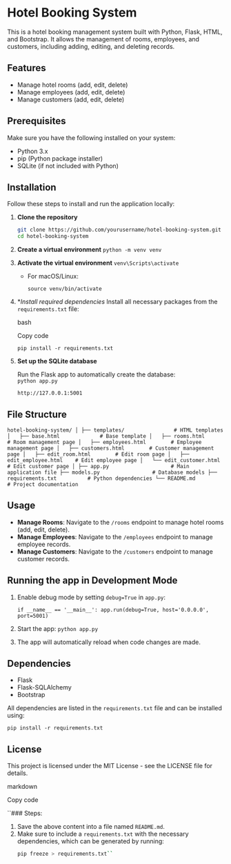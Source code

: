 

# Hotel Booking System

This is a hotel booking management system built with Python, Flask, HTML, and Bootstrap. It allows the management of rooms, employees, and customers, including adding, editing, and deleting records.

## Features
- Manage hotel rooms (add, edit, delete)
- Manage employees (add, edit, delete)
- Manage customers (add, edit, delete)

## Prerequisites

Make sure you have the following installed on your system:
- Python 3.x
- pip (Python package installer)
- SQLite (if not included with Python)
  
## Installation

Follow these steps to install and run the application locally:

1. **Clone the repository**
   ```bash
   git clone https://github.com/yourusername/hotel-booking-system.git
   cd hotel-booking-system
   
2.  **Create a virtual environment**
        `python -m venv venv` 
    
3.  **Activate the virtual environment**
        `venv\Scripts\activate` 
        
    -   For macOS/Linux:

        `source venv/bin/activate` 
        
4.  **Install required dependencies*
    Install all necessary packages from the `requirements.txt` file:
    
    bash
    
    Copy code
    
    `pip install -r requirements.txt` 
    
5.  **Set up the SQLite database**
    
    Run the Flask app to automatically create the database:    
   `python app.py` 
    
    `http://127.0.0.1:5001` 
    

## File Structure

`hotel-booking-system/
│
├── templates/                # HTML templates
│   ├── base.html             # Base template
│   ├── rooms.html            # Room management page
│   ├── employees.html        # Employee management page
│   ├── customers.html        # Customer management page
│   ├── edit_room.html        # Edit room page
│   ├── edit_employee.html    # Edit employee page
│   └── edit_customer.html    # Edit customer page
│
├── app.py                    # Main application file
├── models.py                 # Database models
├── requirements.txt          # Python dependencies
└── README.md                 # Project documentation` 

## Usage

-   **Manage Rooms**: Navigate to the `/rooms` endpoint to manage hotel rooms (add, edit, delete).
-   **Manage Employees**: Navigate to the `/employees` endpoint to manage employee records.
-   **Manage Customers**: Navigate to the `/customers` endpoint to manage customer records.

## Running the app in Development Mode

1.  Enable debug mode by setting `debug=True` in `app.py`:
    
    `if __name__ == '__main__':
        app.run(debug=True, host='0.0.0.0', port=5001)` 
    
2.  Start the app:
    `python app.py` 
    
3.  The app will automatically reload when code changes are made.
    

## Dependencies

-   Flask
-   Flask-SQLAlchemy
-   Bootstrap

All dependencies are listed in the `requirements.txt` file and can be installed using:

`pip install -r requirements.txt` 

## License

This project is licensed under the MIT License - see the LICENSE file for details.

markdown

Copy code

 ``### Steps:
1. Save the above content into a file named `README.md`.
2. Make sure to include a `requirements.txt` with the necessary dependencies, which can be generated by running:
   ```bash
   pip freeze > requirements.txt``
